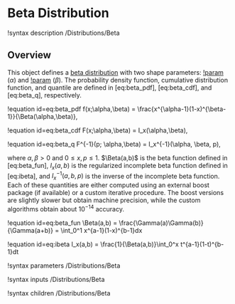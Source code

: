 # Beta Distribution

!syntax description /Distributions/Beta

## Overview

This object defines a [beta distribution](https://en.wikipedia.org/wiki/Beta_distribution) with two shape parameters: [!param](/Distributions/Beta/alpha) ($\alpha$) and [!param](/Distributions/Beta/beta) ($\beta$). The probability density function, cumulative distribution function, and quantile are defined in [eq:beta_pdf], [eq:beta_cdf], and [eq:beta_q], respectively.

!equation id=eq:beta_pdf
f(x;\alpha,\beta) = \frac{x^{\alpha-1}(1-x)^{\beta-1}}{\Beta(\alpha,\beta)},

!equation id=eq:beta_cdf
F(x;\alpha,\beta) = I_x(\alpha,\beta),

!equation id=eq:beta_q
F^{-1}(p; \alpha,\beta) = I_x^{-1}(\alpha, \beta, p),

where $\alpha,\beta > 0$ and $0\leq x,p \leq 1$. $\Beta(a,b)$ is the beta function defined in [eq:beta_fun], $I_x(a,b)$ is the regularized incomplete beta function defined in [eq:ibeta], and $I_x^{-1}(a, b, p)$ is the inverse of the incomplete beta function. Each of these quantities are either computed using an external boost package (if available) or a custom iterative procedure. The boost versions are slightly slower but obtain machine precision, while the custom algorithms obtain about $10^{-14}$ accuracy.

!equation id=eq:beta_fun
\Beta(a,b) = \frac{\Gamma(a)\Gamma(b)}{\Gamma(a+b)} = \int_0^1 x^{a-1}(1-x)^{b-1}dx

!equation id=eq:ibeta
I_x(a,b) = \frac{1}{\Beta(a,b)}\int_0^x t^{a-1}(1-t)^{b-1}dt

!syntax parameters /Distributions/Beta

!syntax inputs /Distributions/Beta

!syntax children /Distributions/Beta
